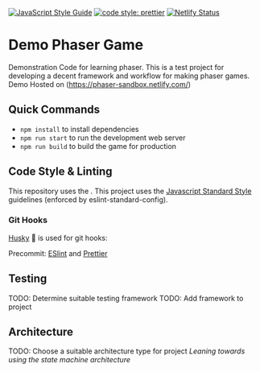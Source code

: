 [![JavaScript Style Guide](https://img.shields.io/badge/code_style-standard-brightgreen.svg)](https://standardjs.com)
[![code style: prettier](https://img.shields.io/badge/code_style-prettier-ff69b4.svg?style=flat-square)](https://github.com/prettier/prettier)
[![Netlify Status](https://api.netlify.com/api/v1/badges/f75658e2-2744-4c61-b298-0cbada1d0c5d/deploy-status)](https://app.netlify.com/sites/phaser-sandbox/deploys)

# Demo Phaser Game

Demonstration Code for learning phaser. This is a test project for developing a
decent framework and workflow for making phaser games. Demo Hosted on
(https://phaser-sandbox.netlify.com/)

## Quick Commands

- `npm install` to install dependencies
- `npm run start` to run the development web server
- `npm run build` to build the game for production

## Code Style & Linting

This repository uses the .
This project uses the [Javascript Standard Style](https://standardjs.com/) guidelines (enforced by eslint-standard-config).

### Git Hooks

[Husky](https://github.com/typicode/husky) 🐶 is used for git hooks:

Precommit: [ESlint](https://eslint.org/) and [Prettier](https://prettier.io/)

## Testing

TODO: Determine suitable testing framework
TODO: Add framework to project

## Architecture

TODO: Choose a suitable architecture type for project
_Leaning towards using the state machine architecture_
